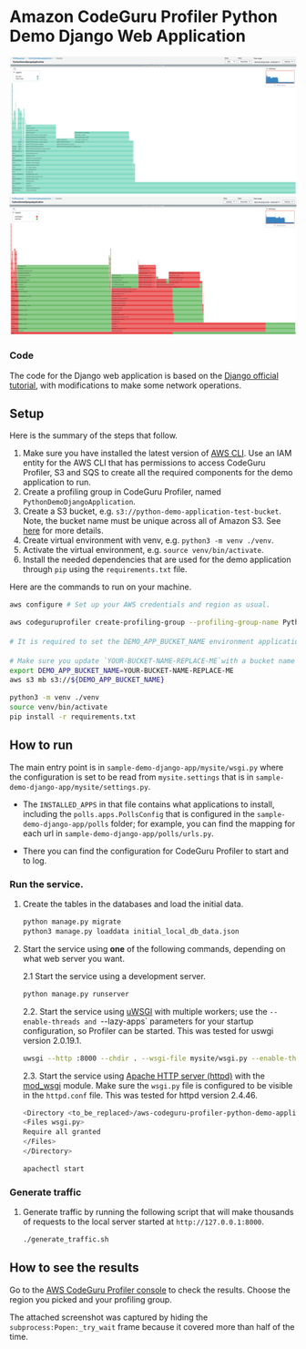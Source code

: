 # Amazon CodeGuru Profiler Python Demo Django Web Application

![CodeGuru Profiler Console Screenshot CPU view](resources/CodeGuruProfilerPythonScreenshotDemoDjangoCPU.png)
![CodeGuru Profiler Console Screenshot Latency view](resources/CodeGuruProfilerPythonScreenshotDemoDjangoLatency.png)

### Code

The code for the Django web application is based on the [Django official tutorial](https://docs.djangoproject.com/en/3.1/intro/tutorial01/), with modifications to make some network operations.

## Setup

Here is the summary of the steps that follow.

1. Make sure you have installed the latest version of [AWS CLI](https://docs.aws.amazon.com/cli/latest/userguide/cli-chap-welcome.html).
Use an IAM entity for the AWS CLI that has permissions to access CodeGuru Profiler, S3 and SQS to create all the required components for the demo application to run.
2. Create a profiling group in CodeGuru Profiler, named `PythonDemoDjangoApplication`.
3. Create a S3 bucket, e.g. `s3://python-demo-application-test-bucket`. Note, the bucket name must be unique across all of Amazon S3.
See [here](https://docs.aws.amazon.com/cli/latest/reference/s3/mb.html) for more details.
5. Create virtual environment with venv, e.g. `python3 -m venv ./venv`.
6. Activate the virtual environment, e.g. `source venv/bin/activate`.
7. Install the needed dependencies that are used for the demo application through `pip` using the `requirements.txt` file.

Here are the commands to run on your machine.

```bash
aws configure # Set up your AWS credentials and region as usual.
```

```bash
aws codeguruprofiler create-profiling-group --profiling-group-name PythonDemoDjangoApplication

# It is required to set the DEMO_APP_BUCKET_NAME environment applications for later running the demo application.

# Make sure you update `YOUR-BUCKET-NAME-REPLACE-ME`with a bucket name that is unique across all of Amazon S3.
export DEMO_APP_BUCKET_NAME=YOUR-BUCKET-NAME-REPLACE-ME
aws s3 mb s3://${DEMO_APP_BUCKET_NAME}
```

```bash
python3 -m venv ./venv
source venv/bin/activate
pip install -r requirements.txt
```

## How to run

The main entry point is in ``sample-demo-django-app/mysite/wsgi.py`` where the configuration is set to be read from ``mysite.settings`` that is in ``sample-demo-django-app/mysite/settings.py``.

* The ``INSTALLED_APPS`` in that file contains what applications to install, including the ``polls.apps.PollsConfig`` that is configured in the ``sample-demo-django-app/polls`` folder; for example, you can find the mapping for each url in ``sample-demo-django-app/polls/urls.py``.

* There you can find the configuration for CodeGuru Profiler to start and to log.

### Run the service.

1. Create the tables in the databases and load the initial data.
    ```bash
    python manage.py migrate
    python3 manage.py loaddata initial_local_db_data.json
    ```

2. Start the service using **one** of the following commands, depending on what web server you want.

    2.1 Start the service using a development server.
    ```bash
    python manage.py runserver
    ```

    2.2. Start the service using [uWSGI](https://uwsgi-docs.readthedocs.io/en/latest/) with multiple workers; use the `--enable-threads and `--lazy-apps` parameters  for your startup configuration, so Profiler can be started. This was tested for uswgi version 2.0.19.1.
    ```bash
    uwsgi --http :8000 --chdir . --wsgi-file mysite/wsgi.py --enable-threads --lazy-apps --disable-logging --workers=4
    ```

    2.3. Start the service using [Apache HTTP server (httpd)](https://httpd.apache.org/) with the [mod_wsgi](https://docs.djangoproject.com/en/3.2/howto/deployment/wsgi/modwsgi/) module. Make sure the `wsgi.py` file is configured to be visible in the `httpd.conf` file. This was tested for httpd version 2.4.46.
    ```bash
    <Directory <to_be_replaced>/aws-codeguru-profiler-python-demo-application/sample-demo-django-app/mysite>
    <Files wsgi.py>
    Require all granted
    </Files>
    </Directory>
    ```

    ```bash
    apachectl start
    ````

### Generate traffic

1. Generate traffic by running the following script that will make thousands of requests to the local server started at `http://127.0.0.1:8000`.
    ```bash
    ./generate_traffic.sh
    ```

## How to see the results

Go to the [AWS CodeGuru Profiler console](https://console.aws.amazon.com/codeguru/profiler) to check the results. Choose the region you picked and your profiling group.

The attached screenshot was captured by hiding the `subprocess:Popen:_try_wait` frame because it covered more than half of the time.
